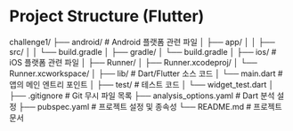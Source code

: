 # Project Structure (Flutter)

challenge1/
├── android/ # Android 플랫폼 관련 파일
│ ├── app/
│ │ ├── src/
│ │ └── build.gradle
│ ├── gradle/
│ └── build.gradle
│
├── ios/ # iOS 플랫폼 관련 파일
│ ├── Runner/
│ ├── Runner.xcodeproj/
│ └── Runner.xcworkspace/
│
├── lib/ # Dart/Flutter 소스 코드
│ └── main.dart # 앱의 메인 엔트리 포인트
│
├── test/ # 테스트 코드
│ └── widget_test.dart
│
├── .gitignore # Git 무시 파일 목록
├── analysis_options.yaml # Dart 분석 설정
├── pubspec.yaml # 프로젝트 설정 및 종속성
└── README.md # 프로젝트 문서